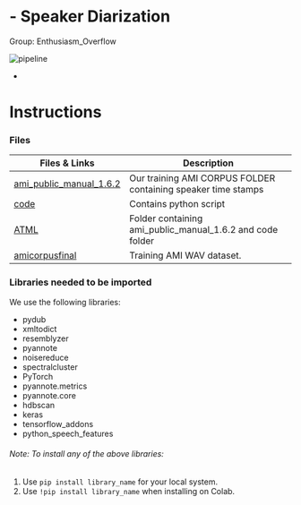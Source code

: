 # - Speaker Diarization


Group: Enthusiasm_Overflow


![pipeline](https://i.ibb.co/WvRNMNm/5fdfb94d16213785ea61b730-MPsoy-Uk-STj-Wm-Bd-Ql.png)

*

# Instructions

### Files

| Files & Links | Description |
| --- | --- |
| [ami_public_manual_1.6.2](https://drive.google.com/drive/folders/1bjxLF1i9prFotXZjB9brgCbpmEPqRzO7?usp=sharing) | Our training AMI CORPUS FOLDER containing speaker time stamps |
|[code](https://drive.google.com/drive/folders/1JQhDmVTyfLL-7-PfGfgtaZ25k1IFRHJ9?usp=sharing)|Contains python script |
|[ATML](https://drive.google.com/drive/folders/1WlfQSqm7KP7mNgWUVl1oL8XAWJbSFsZq?usp=sharing)|Folder containing ami_public_manual_1.6.2 and code folder|
| [amicorpusfinal](https://drive.google.com/drive/folders/1wphq5-rMTz2WC81Ma99YdGwESw4c5F7q?usp=sharing) | Training AMI WAV dataset. |


### Libraries needed to be imported

We use the following libraries:

* pydub
* xmltodict
* resemblyzer
* pyannote
* noisereduce
* spectralcluster
* PyTorch
* pyannote.metrics
* pyannote.core
* hdbscan
* keras
* tensorflow_addons
* python_speech_features

###### Note: To install any of the above libraries:

1. Use `pip install library_name` for your local system.
2. Use `!pip install library_name` when installing on Colab.
